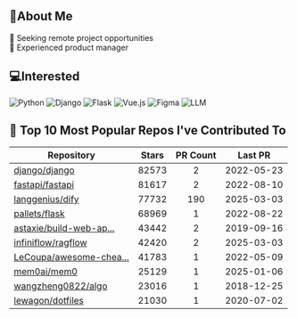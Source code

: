 ## 💫About Me 
👯 Seeking remote project opportunities   
🌱 Experienced product manager

## 💻Interested
![Python](https://img.shields.io/badge/python-3670A0?style=for-the-badge&logo=python&logoColor=ffdd54) ![Django](https://img.shields.io/badge/django-%23092E20.svg?style=for-the-badge&logo=django&logoColor=white) ![Flask](https://img.shields.io/badge/flask-%23000.svg?style=for-the-badge&logo=flask&logoColor=white) ![Vue.js](https://img.shields.io/badge/vuejs-%2335495e.svg?style=for-the-badge&logo=vuedotjs&logoColor=%234FC08D)  ![Figma](https://img.shields.io/badge/figma-%23F24E1E.svg?style=for-the-badge&logo=figma&logoColor=white) ![LLM](https://img.shields.io/badge/LLM-%23412991.svg?style=for-the-badge&logo=openai&logoColor=white)

## 🌟 Top 10 Most Popular Repos I've Contributed To

| Repository | Stars | PR Count | Last PR |
|-----|:---:|:---:|:---:|
| [django/django](https://github.com/django/django) | 82573 | 2 | 2022-05-23 |
| [fastapi/fastapi](https://github.com/fastapi/fastapi) | 81617 | 2 | 2022-08-10 |
| [langgenius/dify](https://github.com/langgenius/dify) | 77732 | 190 | 2025-03-03 |
| [pallets/flask](https://github.com/pallets/flask) | 68969 | 1 | 2022-08-22 |
| [astaxie/build-web-ap...](https://github.com/astaxie/build-web-application-with-golang) | 43442 | 2 | 2019-09-16 |
| [infiniflow/ragflow](https://github.com/infiniflow/ragflow) | 42420 | 2 | 2025-03-03 |
| [LeCoupa/awesome-chea...](https://github.com/LeCoupa/awesome-cheatsheets) | 41783 | 1 | 2022-05-09 |
| [mem0ai/mem0](https://github.com/mem0ai/mem0) | 25129 | 1 | 2025-01-06 |
| [wangzheng0822/algo](https://github.com/wangzheng0822/algo) | 23016 | 1 | 2018-12-25 |
| [lewagon/dotfiles](https://github.com/lewagon/dotfiles) | 21030 | 1 | 2020-07-02 |

